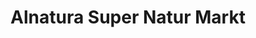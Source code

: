 ---
title: "Alnatura Super Natur Markt"
url: /stuttgart/alnatura-super-natur-markt-am-kochenhof/
shop: Supermarkt
---